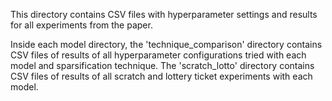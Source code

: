 This directory contains CSV files with hyperparameter settings and results for all experiments from the paper.

Inside each model directory, the 'technique_comparison' directory contains CSV files of results of all hyperparameter configurations tried with each model and sparsification technique. The 'scratch_lotto' directory contains CSV files of results of all scratch and lottery ticket experiments with each model.

